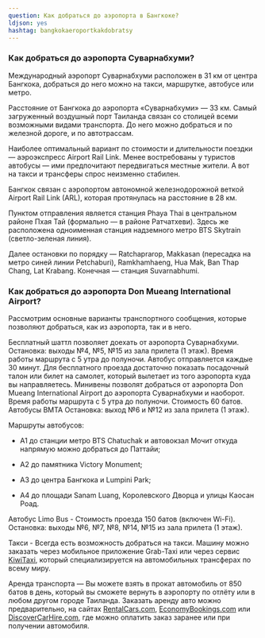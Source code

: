 ```yaml
---
question: Как добраться до аэропорта в Бангкоке?
ldjson: yes
hashtag: bangkokaeroportkakdobratsy
---
```


### Как добраться до аэропорта Суварнабхуми?

Международный аэропорт Суварнабхуми расположен в 31 км от центра Бангкока, добраться до него можно на такси, маршрутке, автобусе или метро.

Расстояние от Бангкока до аэропорта «Суварнабхуми» — 33 км. Самый загруженный воздушный порт Таиланда связан со столицей всеми возможными видами транспорта. До него можно добраться и по железной дороге, и по автотрассам.

Наиболее оптимальный вариант по стоимости и длительности поездки — аэроэкспресс Airport Rail Link. Менее востребованы у туристов автобусы — ими предпочитают передвигаться местные жители. А вот на такси и трансферы спрос неизменно стабилен.

Бангкок связан с аэропортом автономной железнодорожной веткой Airport Rail Link (ARL), которая протянулась на расстояние в 28 км.

Пунктом отправления является станция Phaya Thai в центральном районе Пхая Тай (формально — в районе Ратчатхеви). Здесь же расположена одноименная станция надземного метро BTS Skytrain (светло-зеленая линия).

Далее остановки по порядку — Ratchaprarop, Makkasan (пересадка на метро синей линии Petchaburi), Ramkhamhaeng, Hua Mak, Ban Thap Chang, Lat Krabang. Конечная — станция Suvarnabhumi.

### Как добраться до аэропорта Don Mueang International Airport?

Рассмотрим основные варианты транспортного сообщения, которые позволяют добраться, как из аэропорта, так и в него.

Бесплатный шаттл позволяет доехать от аэропорта Суварнабхуми. Остановка: выходы №4, №5, №15 из зала прилета (1 этаж). Время работы маршрута с 5 утра до полуночи. Автобус отправляется каждые 30 минут. Для бесплатного проезда достаточно показать посадочный талон или билет на самолет, который вылетает из того аэропорта куда вы направляетесь.
Минивены позволят добраться от аэропорта Don Mueang International Airport до аэропорта Суварнабхуми и наоборот. Время работы маршрута с 5 утра до полуночи. Стоимость 60 батов.
Автобусы BMTA Остановка: выход №6 и №12 из зала прилета (1 этаж). 

Маршруты автобусов:

* A1 до станции метро BTS Chatuchak и автовокзал Мочит откуда напрямую можно добраться до Паттайи;

* A2 до памятника Victory Monument;

* A3 до центра Бангкока и Lumpini Park;

* A4 до площади Sanam Luang, Королевского Дворца и улицы Каосан Роад.

Автобус Limo Bus - Стоимость проезда 150 батов (включен Wi-Fi). Остановка: выходы №6, №7, №8, №14, №15 из зала прилета (1 этаж).

Такси - Всегда есть возможность добраться на такси. Машину можно заказать через мобильное приложение Grab-Taxi или через сервис [KiwiTaxi](https://kiwitaxi.ru), который специализируется на автомобильных трансферах по всему миру.

Аренда транспорта — Вы можете взять в прокат автомобиль от 850 батов в день, который вы сможете вернуть в аэропорту по отлёту или в любом другом городе Таиланда. Заказать аренду авто можно предварительно, на сайтах [RentalCars.com](https://RentalCars.com), [EconomyBookings.com](https://EconomyBookings.com) или [DiscoverCarHire.com](https://DiscoverCarHire.com), где можно оплатить заказ заранее или при получении автомобиля.
